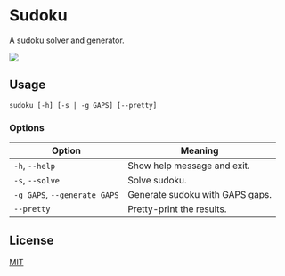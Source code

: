 # Sudoku

A sudoku solver and generator.

![](https://user-images.githubusercontent.com/33803413/74972761-9b56ce00-5422-11ea-94e4-04d945af2b71.png)

## Usage

```
sudoku [-h] [-s | -g GAPS] [--pretty]
```

### Options

Option | Meaning |
--- | ---
`-h`, `--help` | Show help message and exit.
`-s`, `--solve` | Solve sudoku.
`-g GAPS`, `--generate GAPS` | Generate sudoku with GAPS gaps.
`--pretty` | Pretty-print the results.

## License

[MIT](https://github.com/wadiim/sudoku/blob/master/LICENSE)
